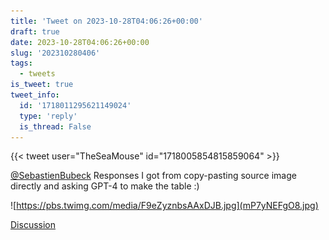 ```yaml
---
title: 'Tweet on 2023-10-28T04:06:26+00:00'
draft: true
date: 2023-10-28T04:06:26+00:00
slug: '202310280406'
tags:
  - tweets
is_tweet: true
tweet_info:
  id: '1718011295621149024'
  type: 'reply'
  is_thread: False
---
```




{{< tweet user="TheSeaMouse" id="1718005854815859064" >}}

[@SebastienBubeck](https://x.com/SebastienBubeck) Responses I got from copy-pasting source image directly and asking GPT-4 to make the table :) 

![https://pbs.twimg.com/media/F9eZyznbsAAxDJB.jpg](mP7yNEFgO8.jpg)

[Discussion](https://x.com/sytelus/status/1718011295621149024)
